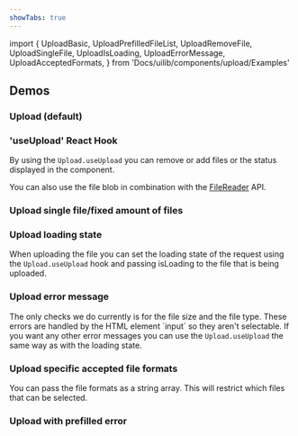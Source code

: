 ```yaml
---
showTabs: true
---
```


import {
UploadBasic,
UploadPrefilledFileList,
UploadRemoveFile,
UploadSingleFile,
UploadIsLoading,
UploadErrorMessage,
UploadAcceptedFormats,
} from 'Docs/uilib/components/upload/Examples'

## Demos

### Upload (default)

<UploadBasic />

### 'useUpload' React Hook

By using the `Upload.useUpload` you can remove or add files or the status displayed in the component.

You can also use the file blob in combination with the [FileReader](https://developer.mozilla.org/en-US/docs/Web/API/File_API) API.

<UploadRemoveFile />

### Upload single file/fixed amount of files

<UploadSingleFile />

### Upload loading state

When uploading the file you can set the loading state of the request using the `Upload.useUpload` hook and passing isLoading to the file that is being uploaded.

<UploadIsLoading />

### Upload error message

The only checks we do currently is for the file size and the file type. These errors are handled by the HTML element ´input´ so they aren't selectable. If you want any other error messages you can use the `Upload.useUpload` the same way as with the loading state.

<UploadErrorMessage />

### Upload specific accepted file formats

You can pass the file formats as a string array. This will restrict which files that can be selected.

<UploadAcceptedFormats />

### Upload with prefilled error

<UploadPrefilledFileList />

